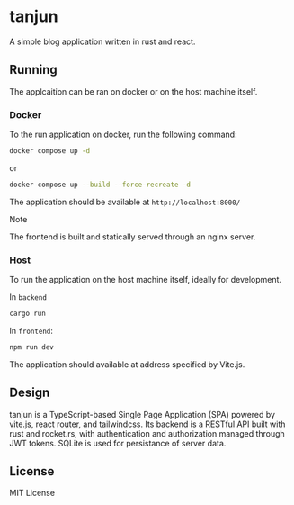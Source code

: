 # tanjun
A simple blog application written in rust and react.

## Running
The applcaition can be ran on docker or on the host machine itself.

### Docker
To the run application on docker, run the following command:

```bash
docker compose up -d
```

or

```bash
docker compose up --build --force-recreate -d
```

The application should be available at `http://localhost:8000/`

> [!NOTE]
> The frontend is built and statically served through an nginx server.

### Host
To run the application on the host machine itself, ideally for development.

In `backend`

```bash
cargo run
```

In `frontend`:

```bash
npm run dev
```

The application should available at address specified by Vite.js.

## Design
tanjun is a TypeScript-based Single Page Application (SPA) powered by vite.js, react router, and tailwindcss. Its backend is a RESTful API built with rust and rocket.rs, with authentication and authorization managed through JWT tokens. SQLite is used for persistance of server data.

## License

MIT License